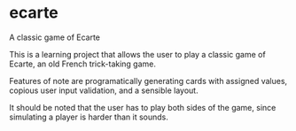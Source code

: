 # ecarte
A classic game of Ecarte

This is a learning project that allows the user to play a classic game of Ecarte, an old French trick-taking game.

Features of note are programatically generating cards with assigned values, copious user input validation, and a sensible layout.

It should be noted that the user has to play both sides of the game, since simulating a player is harder than it sounds.
